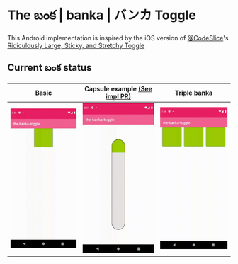 # The బంక | banka | バンカ Toggle

This Android implementation is inspired by the iOS version of [@CodeSlice](https://twitter.com/CodeSlice)'s [Ridiculously Large, Sticky, and Stretchy Toggle](https://twitter.com/CodeSlice/status/1337108594718859271)

## Current బంక status

| Basic | Capsule example [(See impl PR)](https://github.com/kinnerapriyap/the-banka-toggle/pull/1) | Triple banka |
| -- | -- | -- |
| <img alt="Uff the latest bouncy banka" src="assets/uff_bouncy_latest.gif" width="300"/> | <img alt="Capsule banks example" src="assets/capsule_example.gif" width="300"/> | <img alt="Capsule banks example" src="assets/triple_banka.gif" width="300"/>
